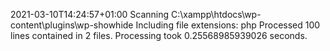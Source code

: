 2021-03-10T14:24:57+01:00
Scanning C:\xampp\htdocs\wp-content\plugins\wp-showhide
Including file extensions: php
Processed 100 lines contained in 2 files.
Processing took 0.25568985939026 seconds.

